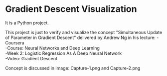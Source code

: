 # Gradient Descent Visualization
It is a Python project.  
  
This project is just to verify and visualize the concept "Simultaneous Update of Parameter in Gradient Descent" delivered by Andrew Ng in his lecture:
-Coursera  
-Course: Neural Networks and Deep Learning  
-Week 2: Logistic Regression As A Deep Neural Network  
-Video: Gradient Descent  
  
Concept is discussed in image: Capture-1.png and Capture-2.png  